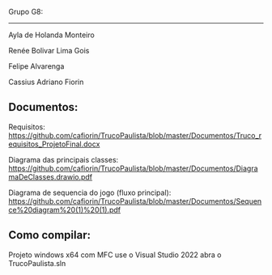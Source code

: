 Grupo G8:

---------

Ayla de Holanda Monteiro

Renée Bolivar Lima Gois 

Felipe Alvarenga 

Cassius Adriano Fiorin


Documentos:
------------

Requisitos: 
https://github.com/cafiorin/TrucoPaulista/blob/master/Documentos/Truco_requisitos_ProjetoFinal.docx

Diagrama das principais classes:
https://github.com/cafiorin/TrucoPaulista/blob/master/Documentos/DiagramaDeClasses.drawio.pdf

Diagrama de sequencia do jogo (fluxo principal):
https://github.com/cafiorin/TrucoPaulista/blob/master/Documentos/Sequence%20diagram%20(1)%20(1).pdf



Como compilar:
---------------
Projeto windows x64 com MFC
use o Visual Studio 2022 abra o TrucoPaulista.sln
